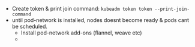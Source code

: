 
* Create token & print join command: `kubeadm token token --print-join-command`
* until pod-network is installed, nodes doesnt become ready & pods cant be scheduled.
  * Install pod-network add-ons (flannel, weave etc)
  * 
